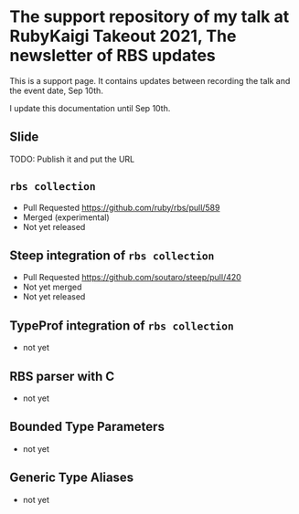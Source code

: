 The support repository of my talk at RubyKaigi Takeout 2021, The newsletter of RBS updates
==========

This is a support page. It contains updates between recording the talk and the event date, Sep 10th.

I update this documentation until Sep 10th.

## Slide

TODO: Publish it and put the URL

## `rbs collection`

* Pull Requested https://github.com/ruby/rbs/pull/589
* Merged (experimental)
* Not yet released

## Steep integration of `rbs collection`

* Pull Requested https://github.com/soutaro/steep/pull/420
* Not yet merged
* Not yet released

## TypeProf integration of `rbs collection`

* not yet

## RBS parser with C

* not yet

## Bounded Type Parameters

* not yet

## Generic Type Aliases

* not yet
